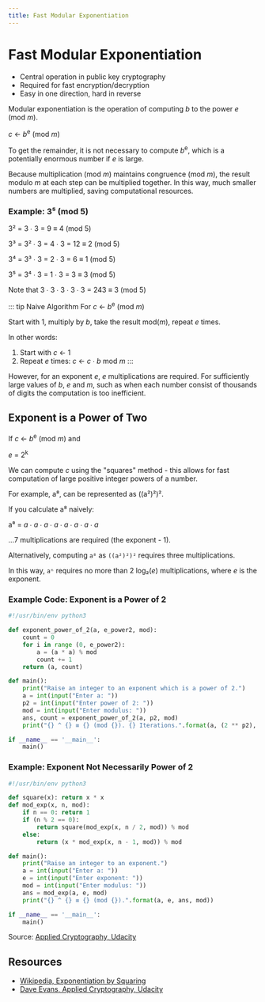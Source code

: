 ```yaml
---
title: Fast Modular Exponentiation
---
```

Fast Modular Exponentiation
===========================
* Central operation in public key cryptography
* Required for fast encryption/decryption
* Easy in one direction, hard in reverse

Modular exponentiation is the operation of computing _b_ to the power _e_ (mod _m_).

_c_ ← _b_<sup>e</sup> (mod _m_)

To get the remainder, it is not necessary to compute _b_<sup>e</sup>, which is a potentially enormous number if _e_ is large.

Because multiplication (mod _m_) maintains congruence (mod _m_), the result modulo _m_ at each step can be multiplied together. In this way, much smaller numbers are multiplied, saving computational resources.

### Example: 3⁵ (mod 5)
3² = 3 ∙ 3  = 9	≡ 4 (mod 5)

3³ = 3² ∙ 3 = 4 ∙ 3 = 12 ≡ 2 (mod 5)

3⁴ = 3³ ∙ 3 = 2 ∙ 3 = 6	≡ 1 (mod 5)

3⁵ = 3⁴ ∙ 3 = 1 ∙ 3 = 3	≡ 3 (mod 5)

Note that 3 ∙ 3 ∙ 3 ∙ 3 ∙ 3 = 243 ≡ 3 (mod 5)

::: tip Naive Algorithm
For _c_ ← _b_<sup>e</sup> (mod _m_)

Start with 1, multiply by _b_, take the result mod(_m_), repeat _e_ times.

In other words:
1. Start with _c_ ← 1
2. Repeat _e_ times: _c_ ← _c_ ∙ _b_ mod _m_
:::

However, for an exponent _e_, _e_ multiplications are required. For sufficiently large values of _b_, _e_ and _m_, such as when each number consist of thousands of digits the computation is too inefficient.

Exponent is a Power of Two
--------------------------
If _c_ ← _b_<sup>e</sup> (mod _m_) and 

_e_ = 2<sup>k</sup>

We can compute _c_ using the "squares" method - this allows for fast computation of large positive integer powers of a number.

For example, a⁸, can be represented as ((a²)²)².

If you calculate a⁸ naively:

a⁸ = _a_ ∙ _a_ ∙ _a_ ∙ _a_ ∙ _a_ ∙ _a_ ∙ _a_ ∙ _a_

...7 multiplications are required (the exponent - 1).

Alternatively, computing `a⁸` as `((a²)²)²` requires three multiplications.

In this way, `aⁿ` requires no more than 2 log₂(_e_) multiplications, where _e_ is the exponent.

### Example Code: Exponent is a Power of 2
```python
#!/usr/bin/env python3

def exponent_power_of_2(a, e_power2, mod):
    count = 0
    for i in range (0, e_power2):
        a = (a * a) % mod
        count += 1
    return (a, count)

def main():
    print("Raise an integer to an exponent which is a power of 2.")
    a = int(input("Enter a: "))
    p2 = int(input("Enter power of 2: "))
    mod = int(input("Enter modulus: "))
    ans, count = exponent_power_of_2(a, p2, mod)
    print("{} ^ {} ≡ {} (mod {}). {} Iterations.".format(a, (2 ** p2), ans, mod, count))

if __name__ == '__main__':
    main()
```

### Example: Exponent Not Necessarily Power of 2
```python
#!/usr/bin/env python3

def square(x): return x * x
def mod_exp(x, n, mod):
    if n == 0: return 1
    if (n % 2 == 0):
        return square(mod_exp(x, n / 2, mod)) % mod
    else:
        return (x * mod_exp(x, n - 1, mod)) % mod

def main():
    print("Raise an integer to an exponent.")
    a = int(input("Enter a: "))
    e = int(input("Enter exponent: "))
    mod = int(input("Enter modulus: "))
    ans = mod_exp(a, e, mod)
    print("{} ^ {} ≡ {} (mod {}).".format(a, e, ans, mod))

if __name__ == '__main__':
    main()
```
Source: [Applied Cryptography, Udacity][2]

Resources
---------
* [Wikipedia, Exponentiation by Squaring][1]
* [Dave Evans, Applied Cryptography, Udacity][2]

[1]: https://en.wikipedia.org/wiki/Exponentiation_by_squaring
[2]: https://www.youtube.com/watch?v=vFkXvo-Y2DE


